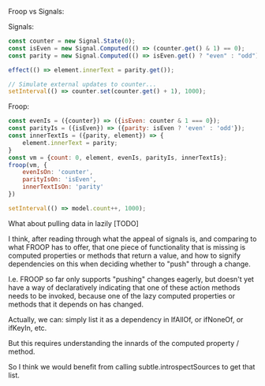 Froop vs Signals:

Signals:

```JavaScript
const counter = new Signal.State(0);
const isEven = new Signal.Computed(() => (counter.get() & 1) == 0);
const parity = new Signal.Computed(() => isEven.get() ? "even" : "odd");

effect(() => element.innerText = parity.get());

// Simulate external updates to counter...
setInterval(() => counter.set(counter.get() + 1), 1000);
```

Froop:

```JavaScript
const evenIs = ({counter}) => ({isEven: counter & 1 === 0});
const parityIs = ({isEven}) => ({parity: isEven ? 'even' : 'odd'});
const innerTextIs = ({parity, element}) => {
    element.innerText = parity;
}
const vm = {count: 0, element, evenIs, parityIs, innerTextIs};
froop(vm, {
    evenIsOn: 'counter',
    parityIsOn: 'isEven',
    innerTextIsOn: 'parity'
})

setInterval(() => model.count++, 1000);
```



What about pulling data in lazily [TODO]

I think, after reading through what the appeal of signals is, and comparing to what FROOP has to offer, that one piece of functionality that is missing is computed properties or methods that return a value, and how to signify dependencies on this when deciding whether to "push" through a change.

I.e. FROOP so far only supports "pushing" changes eagerly, but doesn't yet have a way of declaratively indicating that one of these action methods needs to be invoked, because one of the lazy computed properties or methods that it depends on has changed.

Actually, we can:  simply list it as a dependency in IfAllOf, or ifNoneOf, or ifKeyIn, etc.

But this requires understanding the innards of the computed property / method.

So I think we would benefit from calling subtle.introspectSources to get that list.